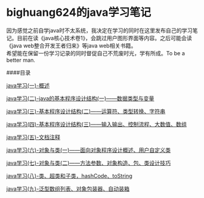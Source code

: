 # bighuang624的java学习笔记

因为感觉之前自学java时不太系统，我决定在学习的同时在这里发布自己的学习笔记。目前在读《java核心技术卷1》，会跳过用户图形界面等内容。之后可能会读《java web整合开发王者归来》等java web相关书籍。        
希望能在保留一份学习记录的同时督促自己不荒废时光，学有所成。To be a better man.

####目录

[java学习(一)-概述](https://github.com/bighuang624/JAVALearningNotes/blob/master/java%E5%AD%A6%E4%B9%A0%EF%BC%88%E4%B8%80%EF%BC%89-%E6%A6%82%E8%BF%B0.md)

[java学习(二)-java的基本程序设计结构(一)——数据类型与变量](https://github.com/bighuang624/JAVALearningNotes/blob/master/java%E5%AD%A6%E4%B9%A0%EF%BC%88%E4%BA%8C%EF%BC%89-java%E7%9A%84%E5%9F%BA%E6%9C%AC%E7%A8%8B%E5%BA%8F%E8%AE%BE%E8%AE%A1%E7%BB%93%E6%9E%84%EF%BC%88%E4%B8%80%EF%BC%89.md)

[java学习(三)-基本程序设计结构(二)——运算符、类型转换、字符串](https://github.com/bighuang624/JAVALearningNotes/blob/master/java%E5%AD%A6%E4%B9%A0%EF%BC%88%E4%B8%89%EF%BC%89-%E5%9F%BA%E6%9C%AC%E7%A8%8B%E5%BA%8F%E8%AE%BE%E8%AE%A1%E7%BB%93%E6%9E%84%EF%BC%88%E4%BA%8C%EF%BC%89%E2%80%94%E2%80%94%E8%BF%90%E7%AE%97%E7%AC%A6%E3%80%81%E7%B1%BB%E5%9E%8B%E8%BD%AC%E6%8D%A2%E3%80%81%E5%AD%97%E7%AC%A6%E4%B8%B2.md)

[java学习(四)-基本程序设计结构(三)——输入输出、控制流程、大数值、数组](https://github.com/bighuang624/JAVALearningNotes/blob/master/java%E5%AD%A6%E4%B9%A0%EF%BC%88%E5%9B%9B%EF%BC%89-%E5%9F%BA%E6%9C%AC%E7%A8%8B%E5%BA%8F%E8%AE%BE%E8%AE%A1%E7%BB%93%E6%9E%84%EF%BC%88%E4%B8%89%EF%BC%89%E2%80%94%E2%80%94%E8%BE%93%E5%85%A5%E8%BE%93%E5%87%BA%E3%80%81%E6%8E%A7%E5%88%B6%E6%B5%81%E7%A8%8B%E3%80%81%E5%A4%A7%E6%95%B0%E5%80%BC%E3%80%81%E6%95%B0%E7%BB%84.md)

[java学习(五)-文档注释](https://github.com/bighuang624/JAVALearningNotes/blob/master/java%E5%AD%A6%E4%B9%A0%EF%BC%88%E4%BA%94%EF%BC%89-%E6%96%87%E6%A1%A3%E6%B3%A8%E9%87%8A.md)

[java学习(六)-对象与类(一)——面向对象程序设计概述、用户自定义类](https://github.com/bighuang624/JAVALearningNotes/blob/master/java%E5%AD%A6%E4%B9%A0(%E5%85%AD)-%E5%AF%B9%E8%B1%A1%E4%B8%8E%E7%B1%BB(%E4%B8%80)%E2%80%94%E2%80%94%E9%9D%A2%E5%90%91%E5%AF%B9%E8%B1%A1%E7%A8%8B%E5%BA%8F%E8%AE%BE%E8%AE%A1%E6%A6%82%E8%BF%B0%E3%80%81%E7%94%A8%E6%88%B7%E8%87%AA%E5%AE%9A%E4%B9%89%E7%B1%BB.md)

[java学习(七)-对象与类(二)——方法参数、对象构造、包、类设计技巧](https://github.com/bighuang624/JAVALearningNotes/blob/master/java%E5%AD%A6%E4%B9%A0(%E4%B8%83)-%E5%AF%B9%E8%B1%A1%E4%B8%8E%E7%B1%BB(%E4%BA%8C)%E2%80%94%E2%80%94%E6%96%B9%E6%B3%95%E5%8F%82%E6%95%B0%E3%80%81%E5%AF%B9%E8%B1%A1%E6%9E%84%E9%80%A0%E3%80%81%E5%8C%85%E3%80%81%E7%B1%BB%E8%AE%BE%E8%AE%A1%E6%8A%80%E5%B7%A7.md)

[java学习(八)-类、超类和子类，hashCode、toString](https://github.com/bighuang624/JAVALearningNotes/blob/master/java%E5%AD%A6%E4%B9%A0(%E5%85%AB)-%E7%B1%BB%E3%80%81%E8%B6%85%E7%B1%BB%E5%92%8C%E5%AD%90%E7%B1%BB%EF%BC%8ChashCode%E3%80%81toString.md)

[java学习(九)-泛型数组列表、对象包装器、自动装箱](https://github.com/bighuang624/JAVALearningNotes/blob/master/java%E5%AD%A6%E4%B9%A0(%E4%B9%9D)-%E6%B3%9B%E5%9E%8B%E6%95%B0%E7%BB%84%E5%88%97%E8%A1%A8%E3%80%81%E5%AF%B9%E8%B1%A1%E5%8C%85%E8%A3%85%E5%99%A8%E3%80%81%E8%87%AA%E5%8A%A8%E8%A3%85%E7%AE%B1.md)
